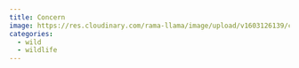 ```yaml
---
title: Concern
image: https://res.cloudinary.com/rama-llama/image/upload/v1603126139/concern_exea4q.jpg
categories:
  - wild
  - wildlife
---
```

